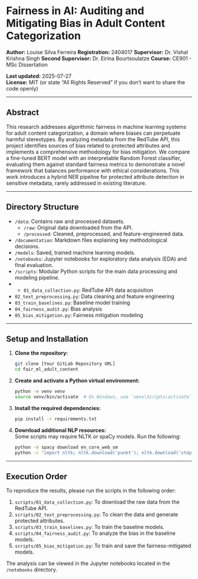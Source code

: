 # Fairness in AI: Auditing and Mitigating Bias in Adult Content Categorization

**Author:** Louise Silva Ferreira
**Registration:** 2404017
**Supervisor:** Dr. Vishal Krishna Singh
**Second Supervisor:** Dr. Eirina Bourtsoulatze
**Course:** CE901 - MSc Dissertation

**Last updated:** 2025-07-27  
**License:** MIT (or state “All Rights Reserved” if you don’t want to share the code openly)

---

## Abstract

This research addresses algorithmic fairness in machine learning systems for adult content categorization, a domain where biases can perpetuate harmful stereotypes. By analyzing metadata from the RedTube API, this project identifies sources of bias related to protected attributes and implements a comprehensive methodology for bias mitigation. We compare a fine-tuned BERT model with an interpretable Random Forest classifier, evaluating them against standard fairness metrics to demonstrate a novel framework that balances performance with ethical considerations. This work introduces a hybrid NER pipeline for protected attribute detection in sensitive metadata, rarely addressed in existing literature.

---

## Directory Structure

- `/data`: Contains raw and processed datasets.
  - `/raw`: Original data downloaded from the API.
  - `/processed`: Cleaned, preprocessed, and feature-engineered data.
- `/documentation`: Markdown files explaining key methodological decisions.
- `/models`: Saved, trained machine learning models.
- `/notebooks`: Jupyter notebooks for exploratory data analysis (EDA) and final evaluation.
- `/scripts`: Modular Python scripts for the main data processing and modeling pipeline.
- - `01_data_collection.py`: RedTube API data acquisition
- `02_text_preprocessing.py`: Data cleaning and feature engineering
- `03_train_baselines.py`: Baseline model training
- `04_fairness_audit.py`: Bias analysis
- `05_bias_mitigation.py`: Fairness mitigation modeling

---

## Setup and Installation

1.  **Clone the repository:**

    ```bash
    git clone [Your GitLab Repository URL]
    cd fair_ml_adult_content
    ```

2.  **Create and activate a Python virtual environment:**

    ```bash
    python -m venv venv
    source venv/bin/activate  # On Windows, use `venv\Scripts\activate`
    ```

3.  **Install the required dependencies:**
    ```bash
    pip install -r requirements.txt
    ```
4.  **Download additional NLP resources:**  
    Some scripts may require NLTK or spaCy models. Run the following:
    ```bash
    python -m spacy download en_core_web_sm
    python -c "import nltk; nltk.download('punkt'); nltk.download('stopwords')"
    ```

---

## Execution Order

To reproduce the results, please run the scripts in the following order:

1.  `scripts/01_data_collection.py`: To download the raw data from the RedTube API.
2.  `scripts/02_text_preprocessing.py`: To clean the data and generate protected attributes.
3.  `scripts/03_train_baselines.py`: To train the baseline models.
4.  `scripts/04_fairness_audit.py`: To analyze the bias in the baseline models.
5.  `scripts/05_bias_mitigation.py`: To train and save the fairness-mitigated models.

The analysis can be viewed in the Jupyter notebooks located in the `/notebooks` directory.
